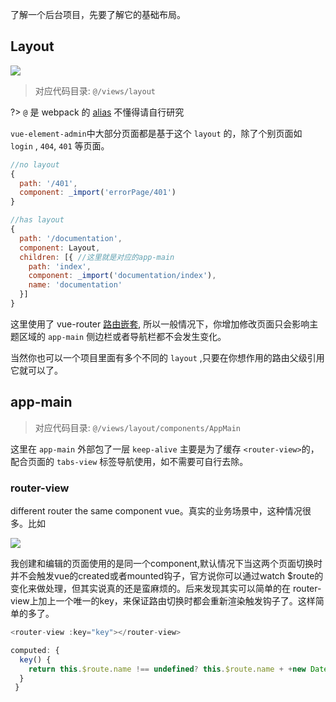 了解一个后台项目，先要了解它的基础布局。

## Layout
![](https://wpimg.wallstcn.com/7066d74f-12c5-47d6-b6ad-f22b43fec917.png)


> 对应代码目录: `@/views/layout`

?> `@` 是 webpack 的 [alias](https://webpack.js.org/configuration/resolve/#resolve-alias) 不懂得请自行研究

`vue-element-admin`中大部分页面都是基于这个 `layout` 的，除了个别页面如 `login` , `404`, `401` 等页面。

```js
//no layout
{
  path: '/401',
  component: _import('errorPage/401')
}

//has layout
{
  path: '/documentation',
  component: Layout,
  children: [{ //这里就是对应的app-main
    path: 'index',
    component: _import('documentation/index'),
    name: 'documentation'
  }]
}
```

这里使用了 vue-router [路由嵌套](https://router.vuejs.org/zh-cn/essentials/nested-routes.html), 所以一般情况下，你增加修改页面只会影响主题区域的 `app-main` 侧边栏或者导航栏都不会发生变化。

当然你也可以一个项目里面有多个不同的 `layout` ,只要在你想作用的路由父级引用它就可以了。


## app-main

> 对应代码目录: `@/views/layout/components/AppMain`

这里在 `app-main` 外部包了一层 `keep-alive` 主要是为了缓存 `<router-view>`的，配合页面的 `tabs-view` 标签导航使用，如不需要可自行去除。

### router-view
different router the same component vue。真实的业务场景中，这种情况很多。比如

![](https://wpimg.wallstcn.com/ac5047c9-cb75-4415-89e3-9386c42f3ef9.jpeg)

我创建和编辑的页面使用的是同一个component,默认情况下当这两个页面切换时并不会触发vue的created或者mounted钩子，官方说你可以通过watch $route的变化来做处理，但其实说真的还是蛮麻烦的。后来发现其实可以简单的在 router-view上加上一个唯一的key，来保证路由切换时都会重新渲染触发钩子了。这样简单的多了。



```js
<router-view :key="key"></router-view>

computed: {
  key() {
    return this.$route.name !== undefined? this.$route.name + +new Date(): this.$route + +new Date()
  }
 }
```
